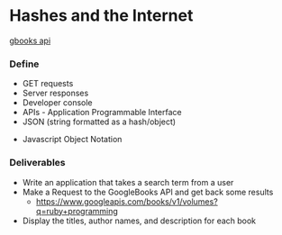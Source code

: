 # Hashes and the Internet

[gbooks api](https://developers.google.com/books/docs/v1/using)

### Define

* GET requests
* Server responses
* Developer console
* APIs - Application Programmable Interface
* JSON (string formatted as a hash/object)
 - Javascript Object Notation

### Deliverables

* Write an application that takes a search term from a user
* Make a Request to the GoogleBooks API and get back some results
  * https://www.googleapis.com/books/v1/volumes?q=ruby+programming
* Display the titles, author names, and description for each book

